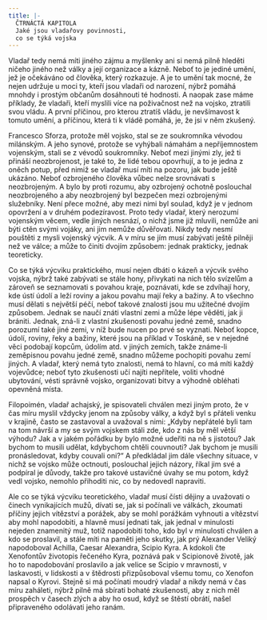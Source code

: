 ```yaml
---
title: |-
  ČTRNÁCTÁ KAPITOLA
  Jaké jsou vladařovy povinnosti,
  co se týká vojska
---
```


Vladař tedy nemá míti jiného zájmu a myšlenky ani si nemá pilně hleděti ničeho jiného než války a její organizace a kázně. Neboť to je jediné umění, jež je očekáváno od člověka, který rozkazuje. A je to umění tak mocné, že nejen udržuje u moci ty, kteří jsou vladaři od narození, nýbrž pomáhá mnohdy i prostým občanům dosáhnouti té hodnosti. A naopak zase máme příklady, že vladaři, kteří myslili více na poživačnost než na vojsko, ztratili svou vládu. A první příčinou, pro kterou ztratíš vládu, je nevšímavost k tomuto umění, a příčinou, která ti k vládě pomáhá, je, že jsi v něm zkušený.

Francesco Sforza, protože měl vojsko, stal se ze soukromníka vévodou milánským. A jeho synové, protože se vyhýbali námahám a nepříjemnostem vojenským, stali se z vévodů soukromníky. Neboť mezi jinými zly, jež ti přináší neozbrojenost, je také to, že lidé tebou opovrhují, a to je jedna z oněch potup, před nimiž se vladař musí míti na pozoru, jak bude ještě ukázáno. Neboť ozbrojeného člověka vůbec nelze srovnávati s neozbrojeným. A bylo by proti rozumu, aby ozbrojený ochotně poslouchal neozbrojeného a aby neozbrojený byl bezpečen mezi ozbrojenými služebníky. Není přece možné, aby mezi nimi byl soulad, když je v jednom opovržení a v druhém podezíravost. Proto tedy vladař, který nerozumí vojenským věcem, vedle jiných nesnází, o nichž jsme již mluvili, nemůže ani býti ctěn svými vojáky, ani jim nemůže důvěřovati. Nikdy tedy nesmí pouštěti z mysli vojenský výcvik. A v míru se jím musí zabývati ještě pilněji než ve válce; a může to činiti dvojím způsobem: jednak prakticky, jednak teoreticky.

Co se týká výcviku praktického, musí nejen dbáti o kázeň a výcvik svého vojska, nýbrž také zabývati se stále hony, přivykati na nich tělo svízelům a zároveň se seznamovati s povahou kraje, poznávati, kde se zdvíhají hory, kde ústí údolí a leží roviny a jakou povahu mají řeky a bažiny. A to všechno musí dělati s největší péčí, neboť takové znalosti jsou mu užitečné dvojím způsobem. Jednak se naučí znáti vlastní zemi a může lépe věděti, jak ji brániti. Jednak, zná-li z vlastní zkušenosti povahu jedné země, snadno porozumí také jiné zemi, v níž bude nucen po prvé se vyznati. Neboť kopce, údolí, roviny, řeky a bažiny, které jsou na příklad v Toskáně, se v nejedné věci podobají kopcům, údolím atd. v jiných zemích, takže známe-li zeměpisnou povahu jedné země, snadno můžeme pochopiti povahu zemí jiných. A vladař, který nemá tyto znalosti, nemá to hlavní, co má míti každý vojevůdce; neboť tyto zkušenosti učí najíti nepřítele, voliti vhodné ubytování, vésti správně vojsko, organizovati bitvy a výhodně obléhati opevněná místa.

Filopoimén, vladař achajský, je spisovateli chválen mezi jiným proto, že v čas míru myslil vždycky jenom na způsoby války, a když byl s přáteli venku v krajině, často se zastavoval a uvažoval s nimi: „Kdyby nepřátelé byli tam na tom návrší a my se svým vojskem stáli zde, kdo z nás by měl větší výhodu? Jak a v jakém pořádku by bylo možné udeřiti na ně s jistotou? Jak bychom to musili udělat, kdybychom chtěli couvnouti? Jak bychom je musili pronásledovat, kdyby couvali oni?“ A předkládal jim dále všechny situace, v nichž se vojsko může octnouti, poslouchal jejich názory, říkal jim své a podpíral je důvody, takže pro takové ustavičné úvahy se mu potom, když vedl vojsko, nemohlo přihoditi nic, co by nedovedl napraviti.

Ale co se týká výcviku teoretického, vladař musí čísti dějiny a uvažovati o činech vynikajících mužů, dívati se, jak si počínali ve válkách, zkoumati příčiny jejich vítězství a porážek, aby se mohl porážkám vyhnouti a vítězství aby mohl napodobiti, a hlavně musí jednati tak, jak jednal v minulosti nejeden znamenitý muž, totiž napodobiti toho, kdo byl v minulosti chválen a kdo se proslavil, a stále míti na paměti jeho skutky, jak prý Alexander Veliký napodoboval Achilla, Caesar Alexandra, Scipio Kyra. A kdokoli čte Xenofontův životopis řečeného Kyra, poznává pak v Scipionově životě, jak ho to napodobování proslavilo a jak velice se Scipio v mravnosti, v laskavosti, v lidskosti a v štědrosti přizpůsoboval všemu tomu, co Xenofon napsal o Kyrovi. Stejně si má počínati moudrý vladař a nikdy nemá v čas míru zaháleti, nýbrž pilně má sbírati bohaté zkušenosti, aby z nich měl prospěch v časech zlých a aby ho osud, když se štěstí obrátí, našel připraveného odolávati jeho ranám.
